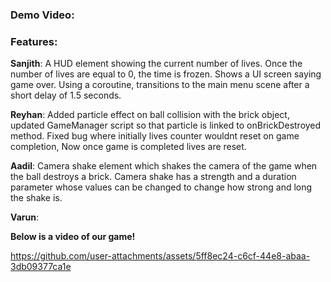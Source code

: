 ### Demo Video:

### Features:

**Sanjith**: A HUD element showing the current number of lives. Once the number of lives are equal to 0, the time is frozen. Shows a UI screen saying game over. Using a coroutine, transitions to the main menu scene after a short delay of 1.5 seconds.  

**Reyhan**: Added particle effect on ball collision with the brick object, updated GameManager script so that particle is linked to onBrickDestroyed method. Fixed bug where initially lives counter wouldnt reset on game completion, Now once game is completed lives are reset.

**Aadil**: Camera shake element which shakes the camera of the game when the ball destroys a brick. Camera shake has a strength and a duration parameter whose values can be changed to change how strong and long the shake is.

**Varun**:

**Below is a video of our game!**



https://github.com/user-attachments/assets/5ff8ec24-c6cf-44e8-abaa-3db09377ca1e

